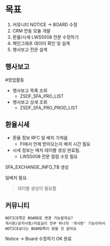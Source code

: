 
# 목표
1. 커뮤니티 NOTICE -> BOARD 수정
2. CRM 연동 모듈 개발
3. 환율/시세 LWS5008 전문 수정하기
4. 메인그래프 데이터 확인 및 설계
5. 행사보고 전문 설계



## 행사보고
#영업활동

* 행사보고 목록 조회
	* ZSDF_SFA_PRO_LIST
* 행사보고 상세 조회
	* ZSDF_SFA_PRO_PROD_LIST


## 환율시세
- 환율 정보 RFC 일 배치 가져옴
	- FI에서 언제 받아오는지 배치 시간 필요
- 시세 정보는 배치 테이블 생성 완료됨.
	- LWS5008 전문 컬럼 수정 필요

SFA_EXCHANGE_INFO_TB 생성


일배치 필요.
> 테이블 생성이 필요함

## 커뮤니티

```
NOTICE쪽은 BOARD로 변경 가능할까요?
게시판/공지사항/자료실이 전부 하나의 '게시판' 기능이라서
NOTICE보다는 BOARD쪽이 맞을 것 같아요
```
Notice -> Board 수정하기
OK 완료